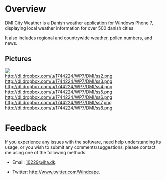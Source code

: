 Overview
========

DMI City Weather is a Danish weather application for Windows Phone 7,
displaying local weather information for over 500 danish cities.

It also includes regional and countrywide weather, pollen numbers, and news.

Pictures
--------

![](http://dl.dropbox.com/u/1744224/WP7/DMI/ss1.png)  
<http://dl.dropbox.com/u/1744224/WP7/DMI/ss2.png>
<http://dl.dropbox.com/u/1744224/WP7/DMI/ss3.png>
<http://dl.dropbox.com/u/1744224/WP7/DMI/ss4.png>
<http://dl.dropbox.com/u/1744224/WP7/DMI/ss5.png>
<http://dl.dropbox.com/u/1744224/WP7/DMI/ss6.png>
<http://dl.dropbox.com/u/1744224/WP7/DMI/ss7.png>
<http://dl.dropbox.com/u/1744224/WP7/DMI/ss8.png>

Feedback
========

If you experience any issues with the software, need help understanding its
usage, or you wish to submit any comments/suggestions, please contact me using
one of the following methods.
 
 * Email: 10229@iha.dk.
 
 * Twitter: <http://www.twitter.com/Windcape>.
